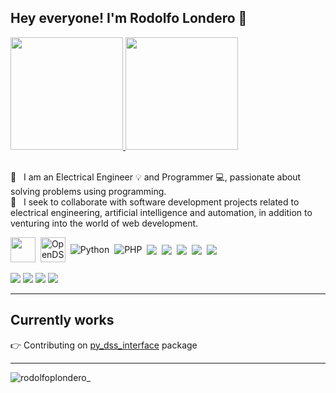 ## Hey everyone! I'm Rodolfo Londero 👋

<div>
  <a href="https://github.com/rodlondero">
  <img height="180em" src="https://github-readme-stats.vercel.app/api?username=rodolfoplondero&show_icons=true&theme=algolia&include_all_commits=true&count_private=true"/>
  <img height="180em" src="https://github-readme-stats.vercel.app/api/top-langs/?username=rodolfoplondero&layout=compact&langs_count=8&theme=algolia"/>
  </a>
</div>

<br>

:rocket:  &nbsp; I am an Electrical Engineer :bulb: and Programmer :computer:, passionate about solving problems using programming.
<br/> :purple_heart: &nbsp; I seek to collaborate with software development projects related to electrical engineering, artificial intelligence and automation, in addition to venturing into the world of web development.

<div style="display: inline_block">
  <img align="center" height="40px" src="https://camo.githubusercontent.com/3d9ab639c80ecc3828e6f5b6e1f9d43ac32b97ee8fcb8a043a695098aefcaf97/68747470733a2f2f65787465726e616c2d636f6e74656e742e6475636b6475636b676f2e636f6d2f69752f3f753d687474707325334125324625324675706c6f61642e77696b696d656469612e6f726725324677696b697065646961253246636f6d6d6f6e732532463225324632312532464d61746c61625f4c6f676f2e706e6726663d31266e6f66623d31">&nbsp;
  <img align="center" alt="OpenDSS" height="40px" src="https://user-images.githubusercontent.com/4026108/115160975-63243d00-a071-11eb-8392-28fffe3045a2.png"/>&nbsp;
  <img align="center" alt="Python" src="https://icongr.am/devicon/python-original.svg?size=40&color=currentColor"/>&nbsp;
  <img align="center" alt="PHP" src="https://icongr.am/devicon/php-original.svg?size=40&color=currentColor"/>&nbsp;
  <img align="center" src="https://icongr.am/devicon/html5-original.svg?size=40&color=currentColor"/>&nbsp;
  <img align="center" src="https://icongr.am/devicon/css3-original.svg?size=40&color=currentColor"/>&nbsp;
  <img align="center" src="https://icongr.am/devicon/javascript-original.svg?size=40&color=currentColor"/>&nbsp;
  <img align="center" src="https://icongr.am/devicon/jquery-original.svg?size=40&color=ffffff"/>&nbsp;
  <img align="center" src="https://icongr.am/devicon/c-original.svg?size=40&color=currentColor"/>
</div

<div style="display: inline_block"><br/>
  <a href = "mailto: rodolfopl@gmail.com"><img src="https://img.shields.io/badge/-Gmail-%23EA4335?style=for-the-badge&logo=gmail&logoColor=white" target="_blank"></a>
  <a href="https://www.linkedin.com/in/rodolfolondero" target="_blank"><img src="https://img.shields.io/badge/-LinkedIn-%230077B5?style=for-the-badge&logo=linkedin&logoColor=white" target="_blank"></a>
  <a href="https://instagram.com/rodlondero" target="_blank"><img src="https://img.shields.io/badge/-Instagram-%23E4405F?style=for-the-badge&logo=instagram&logoColor=white" target="_blank"></a>
  <a href="https://twitter.com/rplondero" target="_blank"><img src="https://img.shields.io/badge/-Twitter-%23E4405F?style=for-the-badge&logo=twitter&logoColor=white&color=blue" target="_blank"></a>
</div>

<hr>

## Currently works

:point_right: Contributing on [py_dss_interface](https://github.com/PauloRadatz/py_dss_interface) package

<hr>

<p align="left">
    <img align="center" src="https://komarev.com/ghpvc/?username=rodolfoplondero&label=Profile%20views&color=green&style=flat" alt="rodolfoplondero_" />
</p>
